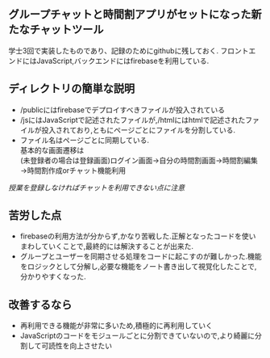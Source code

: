 ## グループチャットと時間割アプリがセットになった新たなチャットツール  
学士3回で実装したものであり、記録のためにgithubに残しておく.
フロントエンドにはJavaScript,バックエンドにはfirebaseを利用している.  

## ディレクトリの簡単な説明
+ /publicにはfirebaseでデプロイすべきファイルが投入されている  
+ /jsにはJavaScriptで記述されたファイルが,/htmlにはhtmlで記述されたファイルが投入されており,ともにページごとにファイルを分割している.  
+ ファイル名はページごとに同期している.  
基本的な画面遷移は  
(未登録者の場合は登録画面)ログイン画面→自分の時間割画面→時間割編集→時間割作成orチャット機能利用  

_授業を登録しなければチャットを利用できない点に注意_  

## 苦労した点  
+ firebaseの利用方法が分からず,かなり苦戦した.正解となったコードを使いまわしていくことで,最終的には解決することが出来た.
+ グループとユーザーを同期させる処理をコードに起こすのが難しかった.機能をロジックとして分解し,必要な機能をノート書き出して視覚化したことで,分かりやすくなった.  

## 改善するなら
+ 再利用できる機能が非常に多いため,積極的に再利用していく
+ JavaScriptのコードをモジュールごとに分割できていないので,より綺麗に分割して可読性を向上させたい
